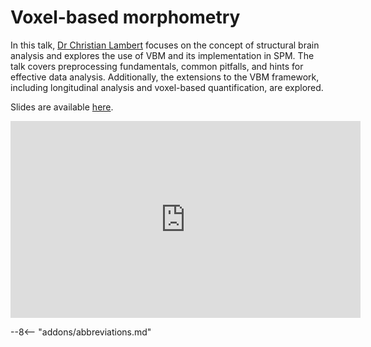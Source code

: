 # Voxel-based morphometry

In this talk, [Dr Christian Lambert](https://profiles.ucl.ac.uk/11034-christian-lambert) focuses on the concept of structural brain analysis and explores the use of VBM and its implementation in SPM. The talk covers preprocessing fundamentals, common pitfalls, and hints for effective data analysis. Additionally, the extensions to the VBM framework, including longitudinal analysis and voxel-based quantification, are explored. 

Slides are available [here](https://www.fil.ion.ucl.ac.uk/spm/course/slides23-oct/06_Voxel_Based_Morphometry.pptx).

<iframe width="560" height="315" src="https://www.youtube.com/embed/lfUPuDNpUJ4?si=iUR-L6QT0_9phOwJ" title="YouTube video player" frameborder="0" allow="accelerometer; autoplay; clipboard-write; encrypted-media; gyroscope; picture-in-picture; web-share" allowfullscreen></iframe>

--8<-- "addons/abbreviations.md"